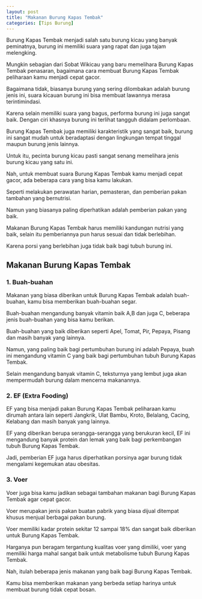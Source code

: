 ```yaml
---
layout: post
title: "Makanan Burung Kapas Tembak"
categories: [Tips Burung]
---
```


Burung Kapas Tembak menjadi salah satu burung kicau yang banyak peminatnya, burung ini memiliki suara yang rapat dan juga tajam melengking.

Mungkin sebagian dari Sobat Wikicau yang baru memelihara Burung Kapas Tembak penasaran, bagaimana cara membuat Burung Kapas Tembak peliharaan kamu menjadi cepat gacor.

Bagaimana tidak, biasanya burung yang sering dilombakan adalah burung jenis ini, suara kicauan burung ini bisa membuat lawannya merasa terintimindasi.

Karena selain memiliki suara yang bagus, performa burung ini juga sangat baik. Dengan ciri khasnya burung ini terlihat tangguh didalam perlombaan.

Burung Kapas Tembak juga memiliki karakteristik yang sangat baik, burung ini sangat mudah untuk beradaptasi dengan lingkungan tempat tinggal maupun burung jenis lainnya.

Untuk itu, pecinta burung kicau pasti sangat senang memelihara jenis burung kicau yang satu ini.

Nah, untuk membuat suara Burung Kapas Tembak kamu menjadi cepat gacor, ada beberapa cara yang bisa kamu lakukan.

Seperti melakukan perawatan harian, pemasteran, dan pemberian pakan tambahan yang bernutrisi.

Namun yang biasanya paling diperhatikan adalah pemberian pakan yang baik.

Makanan Burung Kapas Tembak harus memiliki kandungan nutrisi yang baik, selain itu pemberiannya pun harus sesuai dan tidak berlebihan.

Karena porsi yang berlebihan juga tidak baik bagi tubuh burung ini.

## Makanan Burung Kapas Tembak

### 1. Buah-buahan

Makanan yang biasa diberikan untuk Burung Kapas Tembak adalah buah-buahan, kamu bisa memberikan buah-buahan segar.

Buah-buahan mengandung banyak vitamin baik A,B dan juga C, beberapa jenis buah-buahan yang bisa kamu berikan.

Buah-buahan yang baik diberikan seperti Apel, Tomat, Pir, Pepaya, Pisang dan masih banyak yang lainnya.

Namun, yang paling baik bagi pertumbuhan burung ini adalah Pepaya, buah ini mengandung vitamin C yang baik bagi pertumbuhan tubuh Burung Kapas Tembak.

Selain mengandung banyak vitamin C, teksturnya yang lembut juga akan mempermudah burung dalam mencerna makanannya.

### 2. EF (Extra Fooding)

EF yang bisa menjadi pakan Burung Kapas Tembak peliharaan kamu dirumah antara lain seperti Jangkrik, Ulat Bambu, Kroto, Belalang, Cacing, Kelabang dan masih banyak yang lainnya.

EF yang diberikan berupa serangga-serangga yang berukuran kecil, EF ini mengandung banyak protein dan lemak yang baik bagi perkembangan tubuh Burung Kapas Tembak.

Jadi, pemberian EF juga harus diperhatikan porsinya agar burung tidak mengalami kegemukan atau obesitas.

### 3. Voer

Voer juga bisa kamu jadikan sebagai tambahan makanan bagi Burung Kapas Tembak agar cepat gacor.

Voer merupakan jenis pakan buatan pabrik yang biasa dijual ditempat khusus menjual berbagai pakan burung.

Voer memiliki kadar protein sekitar 12 sampai 18% dan sangat baik diberikan untuk Burung Kapas Tembak.

Harganya pun beragam tergantung kualitas voer yang dimiliki, voer yang memiliki harga mahal sangat baik untuk metabolisme tubuh Burung Kapas Tembak.

Nah, itulah beberapa jenis makanan yang baik bagi Burung Kapas Tembak.

Kamu bisa memberikan makanan yang berbeda setiap harinya untuk membuat burung tidak cepat bosan.